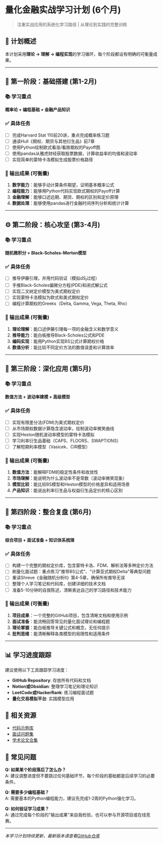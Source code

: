 # 量化金融实战学习计划 (6个月)

> 注重实战应用的系统化学习路径 | 从理论到实践的完整训练

## 📅 计划概述

本计划采用**理论 → 理解 → 编程实现**的学习循环，每个阶段都设有明确的可衡量成果。

---

## 🧱 第一阶段：基础搭建 (第1-2月)

### 📚 学习重点
**概率论 + 编程基础 + 金融产品知识**

### ✅ 具体任务
- [ ] 完成Harvard Stat 110前20讲，重点完成概率练习题
- [ ] 通读Hull《期权、期货与其他衍生品》前7章
- [ ] 使用Python绘制欧式看涨/看跌期权的Payoff图
- [ ] 使用pandas从雅虎财经获取股票数据，计算收益率的均值和波动率
- [ ] 实现简单的蒙特卡洛模拟生成股票价格路径

### 🎯 输出成果 (可衡量)
1. **数学能力**：能够手动计算条件期望，证明基本概率公式
2. **编程能力**：能够用Python代码实现欧式期权的Payoff计算
3. **金融理解**：能够口述远期、期货、期权的区别和定价原理
4. **数据处理**：能够使用pandas进行金融时间序列分析和统计计算

---

## ⚙️ 第二阶段：核心攻坚 (第3-4月)

### 📚 学习重点
**随机微积分 + Black-Scholes-Merton模型**

### ✅ 具体任务
- [ ] 推导伊藤引理，并用代码验证（模拟$dS_t$过程）
- [ ] 手推Black-Scholes偏微分方程(PDE)和闭式解公式
- [ ] 实现二叉树定价模型为美式期权定价
- [ ] 实现蒙特卡洛模拟为欧式和美式期权定价
- [ ] 编程计算期权的Greeks（Delta, Gamma, Vega, Theta, Rho）

### 🎯 输出成果 (可衡量)
1. **理论理解**：能口述伊藤引理每一项的金融含义和数学意义
2. **推导能力**：能白板推导Black-Scholes公式和PDE
3. **编码实现**：能用Python实现BS公式计算期权价格
4. **数值分析**：能比较不同定价方法的数值误差和计算效率

---

## 🧠 第三阶段：深化应用 (第5月)

### 📚 学习重点
**数值方法 + 波动率建模 + 高级模型**

### ✅ 具体任务
- [ ] 实现有限差分法(FDM)为美式期权定价
- [ ] 从市场期权数据计算隐含波动率，绘制波动率微笑曲线
- [ ] 实现Heston随机波动率模型的蒙特卡洛模拟
- [ ] 学习利率衍生品基础（CAPS、FLOORS、SWAPTIONS）
- [ ] 了解短期利率模型（Vasicek、CIR模型）

### 🎯 输出成果 (可衡量)
1. **数值方法**：能解释FDM的稳定性条件和收敛性
2. **市场理解**：能说明为什么波动率不是常数（波动率微笑现象）
3. **模型比较**：能比较BS模型和Heston模型的价格差异和适用场景
4. **产品知识**：能说出利率衍生品与权益衍生品定价的核心区别

---

## 🚀 第四阶段：整合复盘 (第6月)

### 📚 学习重点
**综合项目 + 面试准备 + 知识体系梳理**

### ✅ 具体任务
- [ ] 构建一个完整的期权定价库，包含蒙特卡洛、FDM、解析法等多种定价方法
- [ ] 刷量化面试题：重点练习"推导BS公式"、"计算亚式期权Delta"等典型问题
- [ ] 重读Shreve《金融随机分析II》第4-5章，确保所有推导无误
- [ ] 整理个人学习笔记和代码库，创建详细的技术文档
- [ ] 准备5-10分钟的自我陈述，清晰表达自己的学习路径和技术能力

### 🎯 输出成果 (可衡量)
1. **项目成果**：一个完整的GitHub项目，包含清晰文档和使用示例
2. **面试准备**：能流畅回答常见的量化面试理论和编程题
3. **理论掌握**：能白板推导关键公式和概念，无任何提示
4. **批判思维**：能清晰解释各类模型的局限性和适用条件

---

## 📊 学习进度跟踪

建议使用以下工具跟踪学习进度：
- **GitHub Repository**: 存放所有代码和文档
- **Notion或Obsidian**: 整理学习笔记和理论知识
- **LeetCode或HackerRank**: 练习编程面试题
- **量化交易模拟平台**: 实践模型应用

## 🔗 相关资源

- [代码示例库](https://github.com/example/quant-code-examples)
- [面试问题集](https://github.com/example/quant-interview-questions)
- [学术论文合集](https://github.com/example/quant-papers)

## 🤔 常见问题

**Q: 如果某个阶段落后了怎么办？**  
A: 建议调整进度但不要跳过任何基础环节，每个阶段的基础都是后续学习的必要条件。

**Q: 需要多少编程基础？**  
A: 需要基本的Python编程能力，建议先完成1-2周的Python强化学习。

**Q: 如何验证学习成果？**  
A: 通过完成每个阶段的"输出成果"来自我检验，也可以参与开源项目或在线竞赛。

---

*本学习计划持续更新，最新版本请查看[GitHub仓库](https://github.com/yourusername/quant-learning-path)*
